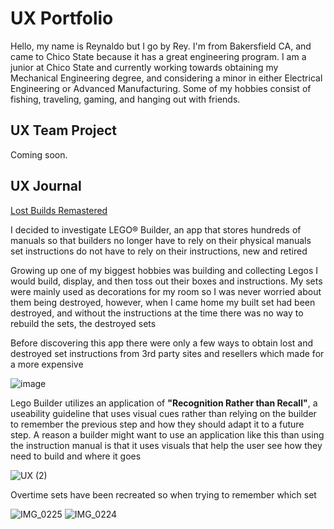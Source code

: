 # UX Portfolio

Hello, my name is Reynaldo but I go by Rey. I'm from Bakersfield CA, and came to Chico State because it has a great engineering program. I am a junior at Chico State and currently working towards obtaining my Mechanical Engineering degree, and considering a minor in either Electrical Engineering or Advanced Manufacturing. Some of my hobbies consist of fishing, traveling, gaming, and hanging out with friends.

## UX Team Project

Coming soon.

## UX Journal

[Lost Builds Remastered](j01/)

I decided to investigate LEGO® Builder, an app that stores hundreds of manuals so that builders no longer have to rely on their physical manuals 
set instructions
do not have to rely on their instructions, 
new and retired

Growing up one of my biggest hobbies was building and collecting Legos I would build, display, and then toss out their boxes and instructions. My sets were mainly used as decorations for my room so I was never worried about them being destroyed, however, when I came home my built set had been destroyed, and without the instructions at the time there was no way to rebuild the sets, the destroyed sets 

Before discovering this app there were only a few ways to obtain lost and destroyed set instructions from 3rd party sites and resellers which made for a more expensive 

![image](https://github.com/ChicoState/ux-personal-portfolio-rccuesta/assets/157550065/c4f59383-f2e8-4d07-9e03-59a5520e2107)

Lego Builder utilizes an application of **"Recognition Rather than Recall"**, a useability guideline that uses visual cues rather than relying on the builder to remember the previous step and how they should adapt it to a future step. A reason a builder might want to use an application like this than using the instruction manual is that it uses visuals that help the user see how they need to build and where it goes 

![UX  (2)](https://github.com/ChicoState/ux-personal-portfolio-rccuesta/assets/157550065/c2208cf4-30c0-4714-a6fc-67e5d33b590b)

Overtime sets have been recreated so when trying to remember which set 

![IMG_0225](https://github.com/ChicoState/ux-personal-portfolio-rccuesta/assets/157550065/586155da-72dc-48b3-88b7-6a635e3461fa)
![IMG_0224](https://github.com/ChicoState/ux-personal-portfolio-rccuesta/assets/157550065/46d0686f-f4f2-41c5-b277-64f114809d4f)
